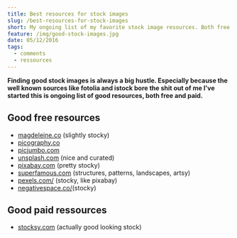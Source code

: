 ```yaml
---
title: Best resources for stock images
slug: /best-resources-for-stock-images
short: My ongoing list of my favorite stock image resources. Both free and paid.
feature: /img/good-stock-images.jpg
date: 05/12/2016
tags:
  - comments
  - ressources
---
```


**Finding good stock images is always a big hustle. Especially because the well known sources like fotolia and istock bore the shit out of me I've started this is ongoing list of good resources, both free and paid.**

## Good free resources

- [magdeleine.co](http://magdeleine.co/) (slightly stocky)
- [picography.co](http://picography.co/)
- [picjumbo.com](https://picjumbo.com/)
- [unsplash.com](https://unsplash.com/) (nice and curated)
- [pixabay.com](https://pixabay.com/) (pretty stocky)
- [superfamous.com](http://images.superfamous.com/) (structures, patterns, landscapes, artsy)
- [pexels.com/](https://www.pexels.com/search/travel/) (stocky, like pixabay)
- [negativespace.co/](http://negativespace.co/)(stocky)

## Good paid ressources

- [stocksy.com](www.stocksy.com) (actually good looking stock)

